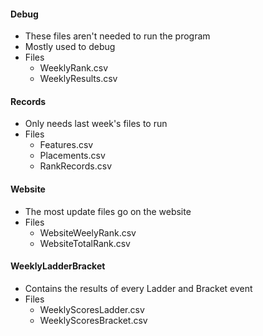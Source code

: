 #### Debug
- These files aren't needed to run the program
- Mostly used to debug
- Files
  - WeeklyRank.csv
  - WeeklyResults.csv

#### Records
- Only needs last week's files to run
- Files
  - Features.csv
  - Placements.csv
  - RankRecords.csv

#### Website
- The most update files go on the website
- Files
  - WebsiteWeelyRank.csv
  - WebsiteTotalRank.csv

#### WeeklyLadderBracket
- Contains the results of every Ladder and Bracket event
- Files
  - WeeklyScoresLadder.csv
  - WeeklyScoresBracket.csv
